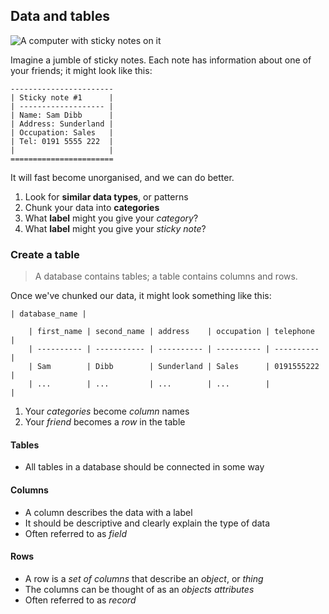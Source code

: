 ## Data and tables

![A computer with sticky notes on it](./img/sticky-notes.png)

Imagine a jumble of sticky notes. Each note has information about one of your friends; it might look like this:

```text
-----------------------
| Sticky note #1      |
| ------------------- |
| Name: Sam Dibb      |
| Address: Sunderland |
| Occupation: Sales   |
| Tel: 0191 5555 222  |
|                     |
=======================
```

It will fast become unorganised, and we can do better.

1. Look for **similar data types**, or patterns
2. Chunk your data into **categories**
3. What **label** might you give your _category_?
4. What **label** might you give your _sticky note_?

### Create a table

> A database contains tables; a table contains columns and rows.

Once we've chunked our data, it might look something like this:

```text
| database_name |

    | first_name | second_name | address    | occupation | telephone  |
    | ---------- | ----------- | ---------- | ---------- | ---------- |
    | Sam        | Dibb        | Sunderland | Sales      | 0191555222 |
    | ...        | ...         | ...        | ...        |            |
```

1. Your _categories_ become _column_ names
2. Your _friend_ becomes a _row_ in the table

#### Tables

- All tables in a database should be connected in some way

#### Columns

- A column describes the data with a label
- It should be descriptive and clearly explain the type of data
- Often referred to as _field_

#### Rows

- A row is a _set of columns_ that describe an _object_, or _thing_
- The columns can be thought of as an _objects attributes_
- Often referred to as _record_

